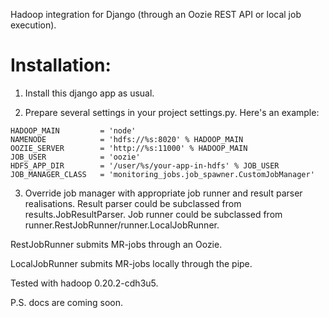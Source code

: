 Hadoop integration for Django (through an Oozie REST API or local job execution).

# Installation:
1. Install this django app as usual.
 
2. Prepare several settings in your project settings.py.
Here's an example:
```
HADOOP_MAIN         = 'node'
NAMENODE            = 'hdfs://%s:8020' % HADOOP_MAIN
OOZIE_SERVER        = 'http://%s:11000' % HADOOP_MAIN
JOB_USER            = 'oozie'
HDFS_APP_DIR        = '/user/%s/your-app-in-hdfs' % JOB_USER
JOB_MANAGER_CLASS   = 'monitoring_jobs.job_spawner.CustomJobManager'
```
3. Override job manager with appropriate job runner and result parser realisations.
Result parser could be subclassed from results.JobResultParser.
Job runner could be subclassed from runner.RestJobRunner/runner.LocalJobRunner.

RestJobRunner submits MR-jobs through an Oozie.

LocalJobRunner submits MR-jobs locally through the pipe.

Tested with hadoop 0.20.2-cdh3u5.

P.S. docs are coming soon.

